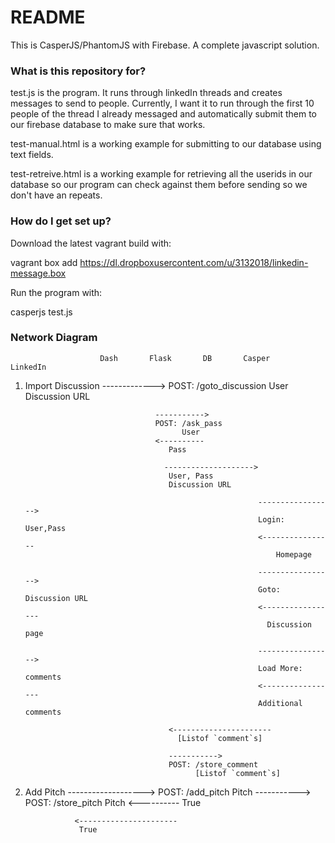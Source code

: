 # README #

This is CasperJS/PhantomJS with Firebase. A complete javascript solution.

### What is this repository for? ###

test.js is the program. It runs through linkedIn threads and creates messages to send to people. Currently, I want it to run through the first 10 people of the thread I already messaged and automatically submit them to our firebase database to make sure that works.

test-manual.html is a working example for submitting to our database using text fields.

test-retreive.html is a working example for retrieving all the userids in our database so our program can check against them before sending so we don't have an repeats.

### How do I get set up? ###

Download the latest vagrant build with:

vagrant box add https://dl.dropboxusercontent.com/u/3132018/linkedin-message.box

Run the program with:

casperjs test.js


### Network Diagram

                        Dash       Flask       DB       Casper       LinkedIn
1. Import Discussion
                         ------------->
                         POST: /goto_discussion
                               User
                               Discussion URL
                                    
                                    ----------->
                                    POST: /ask_pass
                                          User
                                    <----------
                                       Pass

                                      -------------------->
                                       User, Pass
                                       Discussion URL

                                                           ----------------->
                                                           Login: User,Pass
                                                           <----------------
                                                               Homepage

                                                           ----------------->
                                                           Goto: Discussion URL
                                                           <-----------------
                                                             Discussion page

                                                           ----------------->
                                                           Load More: comments
                                                           <-----------------
                                                           Additional comments

                                       <----------------------
                                         [Listof `comment`s]

                                       ----------->
                                       POST: /store_comment
                                             [Listof `comment`s]

2. Add Pitch
                   ------------------->
                   POST: /add_pitch
                         Pitch
                                      ----------->
                                      POST: /store_pitch
                                            Pitch
                                      <----------
                                       True

                  <----------------------
                   True


